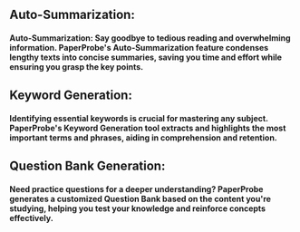 ## Auto-Summarization:
#### Auto-Summarization: Say goodbye to tedious reading and overwhelming information. PaperProbe's Auto-Summarization feature condenses lengthy texts into concise summaries, saving you time and effort while ensuring you grasp the key points.

## Keyword Generation: 
#### Identifying essential keywords is crucial for mastering any subject. PaperProbe's Keyword Generation tool extracts and highlights the most important terms and phrases, aiding in comprehension and retention.
 
## Question Bank Generation: 
#### Need practice questions for a deeper understanding? PaperProbe generates a customized Question Bank based on the content you're studying, helping you test your knowledge and reinforce concepts effectively.

